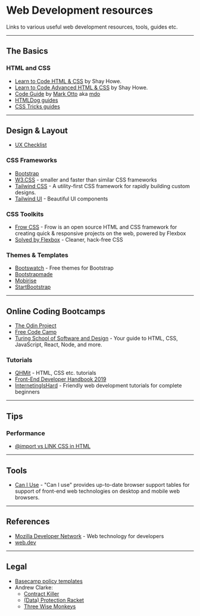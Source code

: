 # Web Development resources

Links to various useful web development resources, tools, guides etc.

---

## The Basics

### HTML and CSS

- [Learn to Code HTML & CSS](https://learn.shayhowe.com/html-css/) by Shay Howe.
- [Learn to Code Advanced HTML & CSS](https://learn.shayhowe.com/advanced-html-css/) by Shay Howe.
- [Code Guide](https://codeguide.co/) by [Mark Otto](https://github.com/mdo) aka [mdo](https://twitter.com/mdo)
- [HTMLDog guides](https://htmldog.com/guides/)
- [CSS Tricks guides](https://css-tricks.com/guides/)

---

## Design & Layout

- [UX Checklist](https://uxchecklist.github.io/)

### CSS Frameworks

- [Bootstrap](https://getbootstrap.com/)
- [W3.CSS](https://www.w3schools.com/w3css/default.asp) - smaller and faster than similar CSS frameworks
- [Tailwind CSS](https://tailwindcss.com/) - A utility-first CSS framework for rapidly building custom designs.
- [Tailwind UI](https://tailwindui.com/) - Beautiful UI components

### CSS Toolkits

- [Frow CSS](https://frowcss.com/index.html) - Frow is an open source HTML and CSS framework for creating quick & responsive projects on the web, powered by Flexbox
- [Solved by Flexbox](https://philipwalton.github.io/solved-by-flexbox/) - Cleaner, hack-free CSS

### Themes & Templates

- [Bootswatch](https://bootswatch.com/) - Free themes for Bootstrap
- [Bootstrapmade](https://bootstrapmade.com/)
- [Mobirise](https://mobirise.com/bootstrap-template/)
- [StartBootstrap](https://startbootstrap.com/themes/)

---

## Online Coding Bootcamps

- [The Odin Project](https://www.theodinproject.com/)
- [Free Code Camp](https://www.freecodecamp.org/)
- [Turing School of Software and Design](https://frontend.turing.io/) - Your guide to HTML, CSS, JavaScript, React, Node, and more.

### Tutorials

- [QHMit](https://www.qhmit.com/) - HTML, CSS etc. tutorials
- [Front-End Developer Handbook 2019](https://frontendmasters.com/books/front-end-handbook/2019/)
- [InternetingIsHard](https://www.internetingishard.com/) - Friendly web development tutorials for complete beginners

---

## Tips

### Performance

- [@import vs LINK CSS in HTML](http://www.stevesouders.com/blog/2009/04/09/dont-use-import/)

---

## Tools

- [Can I Use](https://caniuse.com/) - "Can I use" provides up-to-date browser support tables for support of front-end web technologies on desktop and mobile web browsers.

---

## References

- [Mozilla Developer Network](https://developer.mozilla.org/en-US/docs/Web) - Web technology for developers
- [web.dev](https://web.dev/)

---

## Legal

- [Basecamp policy templates](https://github.com/basecamp/policies)
- Andrew Clarke:
  - [Contract Killer](https://stuffandnonsense.co.uk/projects/contract-killer)
  - [(Data) Protection Racket](https://stuffandnonsense.co.uk/projects/protection-racket)
  - [Three Wise Monkeys](https://stuffandnonsense.co.uk/projects/three-wise-monkeys)
